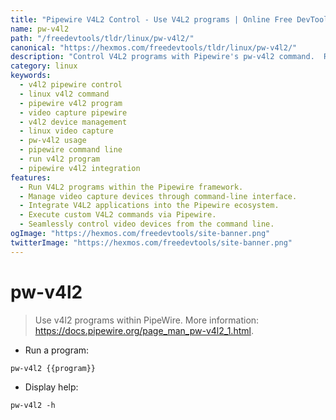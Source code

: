 ```yaml
---
title: "Pipewire V4L2 Control - Use V4L2 programs | Online Free DevTools by Hexmos"
name: pw-v4l2
path: "/freedevtools/tldr/linux/pw-v4l2/"
canonical: "https://hexmos.com/freedevtools/tldr/linux/pw-v4l2/"
description: "Control V4L2 programs with Pipewire's pw-v4l2 command.  Run and manage video capture devices seamlessly using this Linux command-line tool. Free online tool, no registration required."
category: linux
keywords:
  - v4l2 pipewire control
  - linux v4l2 command
  - pipewire v4l2 program
  - video capture pipewire
  - v4l2 device management
  - linux video capture
  - pw-v4l2 usage
  - pipewire command line
  - run v4l2 program
  - pipewire v4l2 integration
features:
  - Run V4L2 programs within the Pipewire framework.
  - Manage video capture devices through command-line interface.
  - Integrate V4L2 applications into the Pipewire ecosystem.
  - Execute custom V4L2 commands via Pipewire.
  - Seamlessly control video devices from the command line.
ogImage: "https://hexmos.com/freedevtools/site-banner.png"
twitterImage: "https://hexmos.com/freedevtools/site-banner.png"
---
```


# pw-v4l2

> Use v4l2 programs within PipeWire.
> More information: <https://docs.pipewire.org/page_man_pw-v4l2_1.html>.

- Run a program:

`pw-v4l2 {{program}}`

- Display help:

`pw-v4l2 -h`
